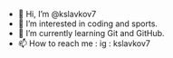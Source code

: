 - 👋 Hi, I’m @kslavkov7
- 👀 I’m interested in coding and sports.
- 🌱 I’m currently learning Git and GitHub.
- 📫 How to reach me : ig : kslavkov7
